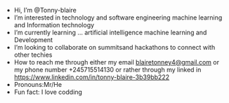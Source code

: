 -  Hi, I’m @Tonny-blaire
-  I’m interested in technology and software engineering machine learning and Information technology 
-  I’m currently learning ... artificial intelligence machine learning and Development 
-  I’m looking to collaborate on summitsand hackathons to connect with other techies 
-  How to reach me through either my email blairetonney4@gmail.com or my phone number +245715514130 or rather through my linked in https://www.linkedin.com/in/tonny-blaire-3b39bb222
-  Pronouns:Mr/He 
-  Fun fact:  I love codding 

<!---
Tonny-blaire/Tonny-blaire is a ✨ special ✨ repository because its `README.md` (this file) appears on your GitHub profile.
You can click the Preview link to take a look at your changes.
--->
